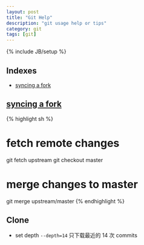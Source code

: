 ```yaml
---
layout: post
title: "Git Help"
description: "git usage help or tips"
category: git
tags: [git]
---
```

{% include JB/setup %}

## Indexes

- [syncing a fork](#syncing-a-fork)

## [syncing a fork](https://help.github.com/articles/syncing-a-fork/)

{% highlight sh %}
# fetch remote changes
git fetch upstream
git checkout master
# merge changes to master
git merge upstream/master
{% endhighlight %}

## Clone

- set depth `--depth=14` 只下载最近的 14 次 commits
